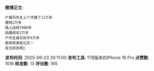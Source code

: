 **微博正文**: 
```
户晨风先生上个月赚了11万多
缴税2万多
路上送钱7000多
拍摄成本2万多
户先生最后到手6万多
都得感谢各位总！
各位网友啊🙏
```
**发布时间**: 2025-06-23 20:11:00
**发布工具**: 1TB版本的iPhone 16 Pro
**点赞数**: 1018
**转发数**: 13
**评论数**: 165
